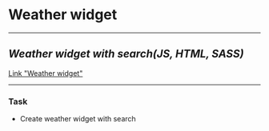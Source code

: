 # Weather widget
---
## _Weather widget with search(JS, HTML, SASS)_

[Link "Weather widget"](https://anastasiash29.github.io/weather-widget/)

---

### Task
- Create weather widget with search
